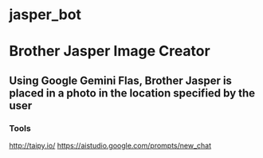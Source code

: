 # jasper_bot

# Brother Jasper Image Creator

## Using Google Gemini Flas, Brother Jasper is placed in a photo in the location specified by the user

### Tools
http://taipy.io/
https://aistudio.google.com/prompts/new_chat

